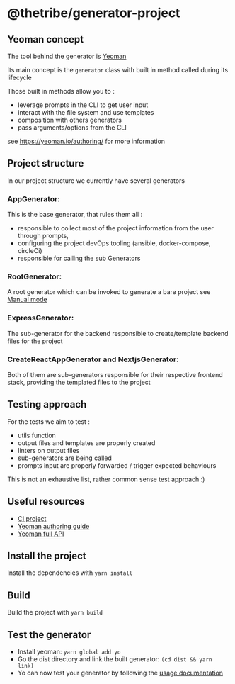 # @thetribe/generator-project

## Yeoman concept

The tool behind the generator is [Yeoman](https://yeoman.io/)

Its main concept is the `generator` class with built in method called during its lifecycle

Those built in methods allow you to :
* leverage prompts in the CLI to get user input
* interact with the file system and use templates
* composition with others generators
* pass arguments/options from the CLI

see https://yeoman.io/authoring/ for more information

## Project structure

In our project structure we currently have several generators

### AppGenerator:

This is the base generator, that rules them all :
- responsible to collect most of the project information from the user through prompts,
- configuring the project devOps tooling (ansible, docker-compose, circleCi)
- responsible for calling the sub Generators

### RootGenerator:

A root generator which can be invoked to generate a bare project see [Manual mode](README.md#manual-mode)

### ExpressGenerator:

The sub-generator for the backend responsible to create/template backend files for the project

### CreateReactAppGenerator and NextjsGenerator:

Both of them are sub-generators responsible for their respective frontend stack, providing the templated files to the
project

## Testing approach

For the tests we aim to test :
- utils function
- output files and templates are properly created
- linters on output files
- sub-generators are being called
- prompts input are properly forwarded / trigger expected behaviours

This is not an exhaustive list, rather common sense test approach :)

## Useful resources

* [CI project](https://app.circleci.com/pipelines/github/thetribeio/generator-project)
* [Yeoman authoring guide](https://yeoman.io/authoring/)
* [Yeoman full API](https://yeoman.github.io/generator/)

## Install the project

Install the dependencies with `yarn install`

## Build

Build the project with `yarn build`

## Test the generator

- Install yeoman: `yarn global add yo`
- Go the dist directory and link the built generator: `(cd dist && yarn link)`
- Yo can now test your generator by following the [usage documentation](README.md#usage)

